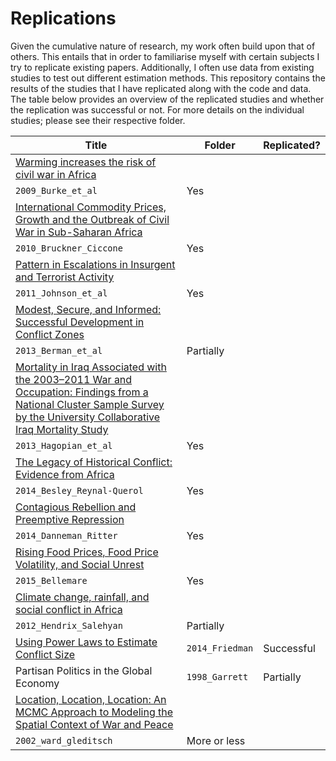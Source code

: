 # Replications

Given the cumulative nature of research, my work often build upon that of others. 
This entails that in order to familiarise myself with certain subjects I try to replicate existing papers. 
Additionally, I often use data from existing studies to test out different estimation methods.
This repository contains the results of the studies that I have replicated along with the code and data. 
The table below provides an overview of the replicated studies and whether the replication was successful or not. 
For more details on the individual studies; please see their respective folder. 

Title | Folder | Replicated?
---|---------|-------
[Warming increases the risk of civil war in Africa](http://www.pnas.org/content/106/49/20670)|
`2009_Burke_et_al`| Yes
[International Commodity Prices, Growth and the Outbreak of Civil War in Sub-Saharan Africa](http://onlinelibrary.wiley.com/doi/10.1111/j.1468-0297.2010.02353.x/abstract)|
`2010_Bruckner_Ciccone`| Yes
[Pattern in Escalations in Insurgent and Terrorist Activity](http://www.sciencemag.org/content/333/6038/81.abstract)|
`2011_Johnson_et_al`| Yes
[Modest, Secure, and Informed: Successful Development in Conflict Zones](https://www.aeaweb.org/articles.php?doi=10.1257/aer.103.3.512)|
`2013_Berman_et_al`| Partially 
[Mortality in Iraq Associated with the 2003–2011 War and Occupation: Findings from a National Cluster Sample Survey by the University Collaborative Iraq Mortality Study](http://www.plosmedicine.org/article/info%3Adoi%2F10.1371%2Fjournal.pmed.1001533)|
`2013_Hagopian_et_al`| Yes
[The Legacy of Historical Conflict: Evidence from Africa](http://dx.doi.org/10.1017/S0003055414000161)|
`2014_Besley_Reynal-Querol`| Yes
[Contagious Rebellion and Preemptive Repression](http://jcr.sagepub.com/content/58/2/254.abstract)|
`2014_Danneman_Ritter`| Yes
[Rising Food Prices, Food Price Volatility, and Social Unrest](http://ajae.oxfordjournals.org/content/97/1/1) |
`2015_Bellemare` | Yes
[Climate change, rainfall, and social conflict in Africa](http://jpr.sagepub.com/content/49/1/35.abstract) |
`2012_Hendrix_Salehyan` | Partially 
[Using Power Laws to Estimate Conflict Size](http://jcr.sagepub.com/content/59/7/1216) | `2014_Friedman` | Successful
Partisan Politics in the Global Economy | `1998_Garrett` | Partially 
[Location, Location, Location: An MCMC Approach to Modeling the Spatial Context of War and Peace](http://pan.oxfordjournals.org/content/10/3/244.abstract) |
`2002_ward_gleditsch` | More or less



